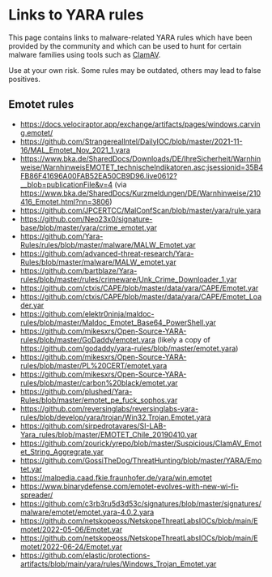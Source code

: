 # Links to YARA rules

This page contains links to malware-related YARA rules which have been provided by the community and which can be used to hunt for certain malware families using tools such as [ClamAV](https://docs.clamav.net/manual/Signatures/YaraRules.html).

Use at your own risk. Some rules may be outdated, others may lead to false positives.

## Emotet rules

- https://docs.velociraptor.app/exchange/artifacts/pages/windows.carving.emotet/
- https://github.com/StrangerealIntel/DailyIOC/blob/master/2021-11-16/MAL_Emotet_Nov_2021_1.yara
-  https://www.bka.de/SharedDocs/Downloads/DE/IhreSicherheit/Warnhinweise/WarnhinweisEMOTET_technischeIndikatoren.asc;jsessionid=35B4FB86F41696A00FAB52EA50CB9D96.live0612?__blob=publicationFile&v=4 (via https://www.bka.de/SharedDocs/Kurzmeldungen/DE/Warnhinweise/210416_Emotet.html?nn=3806)
- https://github.com/JPCERTCC/MalConfScan/blob/master/yara/rule.yara
- https://github.com/Neo23x0/signature-base/blob/master/yara/crime_emotet.yar
- https://github.com/Yara-Rules/rules/blob/master/malware/MALW_Emotet.yar
- https://github.com/advanced-threat-research/Yara-Rules/blob/master/malware/MALW_emotet.yar
- https://github.com/bartblaze/Yara-rules/blob/master/rules/crimeware/Unk_Crime_Downloader_1.yar
- https://github.com/ctxis/CAPE/blob/master/data/yara/CAPE/Emotet.yar
- https://github.com/ctxis/CAPE/blob/master/data/yara/CAPE/Emotet_Loader.yar
- https://github.com/elektr0ninja/maldoc-rules/blob/master/Maldoc_Emotet_Base64_PowerShell.yar
- https://github.com/mikesxrs/Open-Source-YARA-rules/blob/master/GoDaddy/emotet.yara (likely a copy of https://github.com/godaddy/yara-rules/blob/master/emotet.yara)
- https://github.com/mikesxrs/Open-Source-YARA-rules/blob/master/PL%20CERT/emotet.yara
- https://github.com/mikesxrs/Open-Source-YARA-rules/blob/master/carbon%20black/emotet.yar
- https://github.com/plushed/Yara-Rules/blob/master/emotet_pe_fuck_sophos.yar
- https://github.com/reversinglabs/reversinglabs-yara-rules/blob/develop/yara/trojan/Win32.Trojan.Emotet.yara
- https://github.com/sirpedrotavares/SI-LAB-Yara_rules/blob/master/EMOTET_Chile_20190410.yar
- https://github.com/zourick/yrepo/blob/master/Suspicious/ClamAV_Emotet_String_Aggregrate.yar
- https://github.com/GossiTheDog/ThreatHunting/blob/master/YARA/Emotet.yar
- https://malpedia.caad.fkie.fraunhofer.de/yara/win.emotet
- https://www.binarydefense.com/emotet-evolves-with-new-wi-fi-spreader/
- https://github.com/c3rb3ru5d3d53c/signatures/blob/master/signatures/malware/emotet/emotet.yara-4.0.2.yara
- https://github.com/netskopeoss/NetskopeThreatLabsIOCs/blob/main/Emotet/2022-05-06/Emotet.yar
- https://github.com/netskopeoss/NetskopeThreatLabsIOCs/blob/main/Emotet/2022-06-24/Emotet.yar
- https://github.com/elastic/protections-artifacts/blob/main/yara/rules/Windows_Trojan_Emotet.yar
